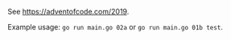See <https://adventofcode.com/2019>.

Example usage: `go run main.go 02a` or `go run main.go 01b test`.
